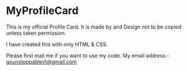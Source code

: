 # MyProfileCard
This is my official Profile Card. It is made by and Design not to be copied unless taken permission.

I have created this with only HTML & CSS. 

Please first mail me if you want to use my code. My email address:- gounstoppableyt@gmail.com
